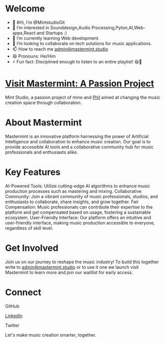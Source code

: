# Welcome

- 👋 #Hi, I’m @MintstudioGit
- 👀 I’m interested in Sounddesign,Audio Processing,Pyton,AI,Web-apps,React and Startups :)
- 🌱 I’m currently learning Web development.
- 💞️ I’m looking to collaborate on tech solutions for music applications.
- 📫 How to reach me admin@mastermint.studio
- 😄 Pronouns: He/Him
- ⚡ Fun fact: Disciplined enough to listen to an entire playlist! 😄🎵

# [Visit Mastermint: A Passion Project](https://mint-waitlist.framer.website)


Mint Studio, a passion project of mine and [Phil](https://www.linkedin.com/in/phbutterworth/) aimed at changing the music creation space through collaboration.

# About Mastermint

Mastermint is an innovative platform harnessing the power of Artificial Intelligence and collaboration to enhance music creation. Our goal is to provide accessible AI tools and a collaborative community hub for music professionals and enthusiasts alike.

# Key Features

AI-Powered Tools: Utilize cutting-edge AI algorithms to enhance music production processes such as mastering and mixing.
Collaborative Community: Join a vibrant community of music professionals, studios, and enthusiasts to collaborate, share insights, and grow together.
Fair Compensation: Music professionals can contribute their expertise to the platform and get compensated based on usage, fostering a sustainable ecosystem.
User-Friendly Interface: Our platform offers an intuitive and user-friendly interface, making music production accessible to everyone, regardless of skill level.
 
# Get Involved

Join us on our journey to reshape the music industry! To build this together write to admin@mastermint.studio or to use it one we launch visit Mastermint to learn more and join our waitlist for early access.

# Connect 

GitHub

[LinkedIn](https://www.linkedin.com/in/alain-kolomoni/)

Twitter

Let's make music creation smarter, together.

<!---
MintstudioGit/MintstudioGit is a ✨ special ✨ repository because its `README.md` (this file) appears on your GitHub profile.
You can click the Preview link to take a look at your changes.
--->

